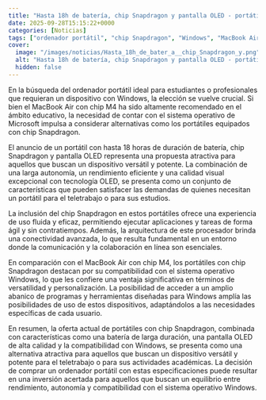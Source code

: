 ```yaml
---
title: "Hasta 18h de batería, chip Snapdragon y pantalla OLED - portátil perfecto para teletrabajo o estudiantes que necesitan Windows"
date: 2025-09-28T15:15:22+0000
categories: [Noticias]
tags: ["ordenador portátil", "chip Snapdragon", "Windows", "MacBook Air", "pantalla OLED", "duración de batería", "teletrabajo."]
cover:
  image: "/images/noticias/Hasta_18h_de_bater_a__chip_Snapdragon_y.png"
  alt: "Hasta 18h de batería, chip Snapdragon y pantalla OLED - portátil perfecto para teletrabajo o estudiantes que necesitan Windows"
  hidden: false
---
```


En la búsqueda del ordenador portátil ideal para estudiantes o profesionales que requieran un dispositivo con Windows, la elección se vuelve crucial. Si bien el MacBook Air con chip M4 ha sido altamente recomendado en el ámbito educativo, la necesidad de contar con el sistema operativo de Microsoft impulsa a considerar alternativas como los portátiles equipados con chip Snapdragon. 

El anuncio de un portátil con hasta 18 horas de duración de batería, chip Snapdragon y pantalla OLED representa una propuesta atractiva para aquellos que buscan un dispositivo versátil y potente. La combinación de una larga autonomía, un rendimiento eficiente y una calidad visual excepcional con tecnología OLED, se presenta como un conjunto de características que pueden satisfacer las demandas de quienes necesitan un portátil para el teletrabajo o para sus estudios.

La inclusión del chip Snapdragon en estos portátiles ofrece una experiencia de uso fluida y eficaz, permitiendo ejecutar aplicaciones y tareas de forma ágil y sin contratiempos. Además, la arquitectura de este procesador brinda una conectividad avanzada, lo que resulta fundamental en un entorno donde la comunicación y la colaboración en línea son esenciales.

En comparación con el MacBook Air con chip M4, los portátiles con chip Snapdragon destacan por su compatibilidad con el sistema operativo Windows, lo que les confiere una ventaja significativa en términos de versatilidad y personalización. La posibilidad de acceder a un amplio abanico de programas y herramientas diseñadas para Windows amplía las posibilidades de uso de estos dispositivos, adaptándolos a las necesidades específicas de cada usuario.

En resumen, la oferta actual de portátiles con chip Snapdragon, combinada con características como una batería de larga duración, una pantalla OLED de alta calidad y la compatibilidad con Windows, se presenta como una alternativa atractiva para aquellos que buscan un dispositivo versátil y potente para el teletrabajo o para sus actividades académicas. La decisión de comprar un ordenador portátil con estas especificaciones puede resultar en una inversión acertada para aquellos que buscan un equilibrio entre rendimiento, autonomía y compatibilidad con el sistema operativo Windows.
